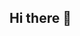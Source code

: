 ## Hi there 👋

<!--
**Zaponex/Zaponex** is a ✨ _special_ ✨ repository because its `README.md` (this file) appears on your GitHub profile.

🔭 I'm currently working on...
As a Research Associate and PhD student at the Institute for Production Systems at Leuphana University, I'm focused on exploring the potential of Autonomous Mobile Robots (AMRs) in high-flexible production systems. My research aims to investigate how AMRs can be integrated into heterogeneous production systems, and which types of AMRs would be most suitable for these applications.

🌱 I'm currently learning...
I'm constantly expanding my knowledge in the areas of simulation, modeling, and implementation of production systems. I'm particularly interested in learning more about the integration of physical assets, digital twins, and hybrid communication in these systems.

👯 I'm looking to collaborate on...
I'm looking for opportunities to collaborate with researchers, developers, and industry professionals who share my interest in AMRs and production systems. If you're working on similar projects or have expertise in areas such as simulation, modeling, or robotic systems, I'd love to discuss potential collaborations.

💬 Ask me about...
Feel free to ask me about my research on AMRs in production systems, or about my experience with simulation tools like Simpy or three.js. I'm also happy to discuss potential collaborations or provide guidance on implementing AMRs in production environments.

📫 How to reach me..
You can reach me through my GitHub profile or by sending an email to ole.pruefer@leuphana.de
